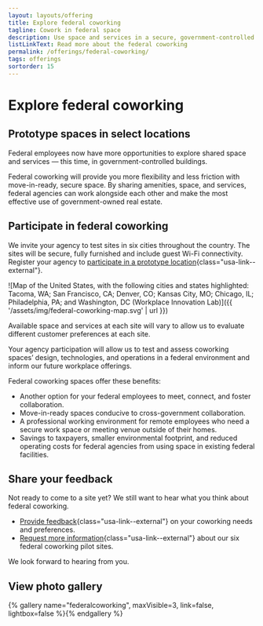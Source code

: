 ```yaml
---
layout: layouts/offering
title: Explore federal coworking
tagline: Cowork in federal space
description: Use space and services in a secure, government-controlled setting, try out sites, and share your input
listLinkText: Read more about the federal coworking
permalink: /offerings/federal-coworking/
tags: offerings
sortorder: 15
---
```


# Explore federal coworking

## Prototype spaces in select locations

Federal employees now have more opportunities to explore shared space and services — this time, in government-controlled buildings. 

Federal coworking will provide you more flexibility and less friction with move-in-ready, secure space. By sharing amenities, space, and services, federal agencies can work alongside each other and make the most effective use of government-owned real estate. 

## Participate in federal coworking

We invite your agency to test sites in six cities throughout the country. The sites will be secure, fully furnished and include guest Wi-Fi connectivity. Register your agency to [participate in a prototype location](https://feedback.gsa.gov/jfe/form/SV_71knHUU3p09aPXM){class="usa-link--external"}. 

![Map of the United States, with the following cities and states highlighted: Tacoma, WA; San Francisco, CA; Denver, CO; Kansas City, MO; Chicago, IL; Philadelphia, PA; and Washington, DC (Workplace Innovation Lab)]({{ '/assets/img/federal-coworking-map.svg' | url }})

Available space and services at each site will vary to allow us to evaluate different customer preferences at each site.

Your agency participation will allow us to test and assess coworking spaces’ design, technologies, and operations in a federal environment and inform our future workplace offerings.

Federal coworking spaces offer these benefits: 
* Another option for your federal employees to meet, connect, and foster collaboration.
* Move-in-ready spaces conducive to cross-government collaboration.
* A professional working environment for remote employees who need a secure work space or meeting venue outside of their homes. 
* Savings to taxpayers, smaller environmental footprint, and reduced operating costs for federal agencies from using  space in existing federal facilities. 

## Share your feedback

Not ready to come to a site yet? We still want to hear what you think about federal coworking.
* [Provide feedback](https://feedback.gsa.gov/jfe/form/SV_cZwSUzJKCrIqzQ2){class="usa-link--external"} on your coworking needs and preferences.
* [Request more information](https://feedback.gsa.gov/jfe/form/SV_71knHUU3p09aPXM){class="usa-link--external"} about our six federal coworking pilot sites.

We look forward to hearing from you.

## View photo gallery

{% gallery name="federalcoworking", maxVisible=3, link=false, lightbox=false %}{% endgallery %}
